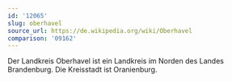 ```yaml
---
id: '12065'
slug: oberhavel
source_url: https://de.wikipedia.org/wiki/Oberhavel
comparison: '09162'
---
```


Der Landkreis Oberhavel ist ein Landkreis im Norden des Landes Brandenburg. Die Kreisstadt ist Oranienburg.
